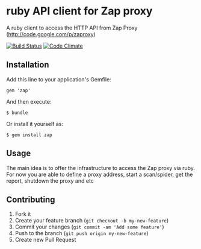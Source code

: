 # ruby API client for Zap proxy

A ruby client to access the HTTP API from Zap Proxy (http://code.google.com/p/zaproxy)

[![Build Status](https://travis-ci.org/vpereira/ruby-zap.png?branch=master)](https://travis-ci.org/vpereira/ruby-zap)
[![Code Climate](https://codeclimate.com/github/vpereira/ruby-zap.png)](https://codeclimate.com/github/vpereira/ruby-zap)

## Installation

Add this line to your application's Gemfile:

    gem 'zap'

And then execute:

    $ bundle

Or install it yourself as:

    $ gem install zap

## Usage

The main idea is to offer the infrastructure to access the Zap proxy via ruby.
For now you are able to define a proxy address, start a scan/spider, get the report, shutdown the proxy and etc

## Contributing

1. Fork it
2. Create your feature branch (`git checkout -b my-new-feature`)
3. Commit your changes (`git commit -am 'Add some feature'`)
4. Push to the branch (`git push origin my-new-feature`)
5. Create new Pull Request
